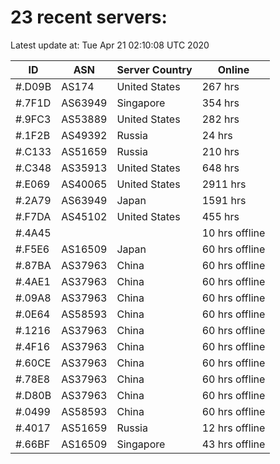 # 23 recent servers:

Latest update at: Tue Apr 21 02:10:08 UTC 2020

| ID | ASN | Server Country | Online |
| -- | --- | -------------- | ------ |
| #.D09B | AS174 | United States | 267 hrs |
| #.7F1D | AS63949 | Singapore | 354 hrs |
| #.9FC3 | AS53889 | United States | 282 hrs |
| #.1F2B | AS49392 | Russia | 24 hrs |
| #.C133 | AS51659 | Russia | 210 hrs |
| #.C348 | AS35913 | United States | 648 hrs |
| #.E069 | AS40065 | United States | 2911 hrs |
| #.2A79 | AS63949 | Japan | 1591 hrs |
| #.F7DA | AS45102 | United States | 455 hrs |
| #.4A45 |  |  | 10 hrs offline |
| #.F5E6 | AS16509 | Japan | 60 hrs offline |
| #.87BA | AS37963 | China | 60 hrs offline |
| #.4AE1 | AS37963 | China | 60 hrs offline |
| #.09A8 | AS37963 | China | 60 hrs offline |
| #.0E64 | AS58593 | China | 60 hrs offline |
| #.1216 | AS37963 | China | 60 hrs offline |
| #.4F16 | AS37963 | China | 60 hrs offline |
| #.60CE | AS37963 | China | 60 hrs offline |
| #.78E8 | AS37963 | China | 60 hrs offline |
| #.D80B | AS37963 | China | 60 hrs offline |
| #.0499 | AS58593 | China | 60 hrs offline |
| #.4017 | AS51659 | Russia | 12 hrs offline |
| #.66BF | AS16509 | Singapore | 43 hrs offline |

